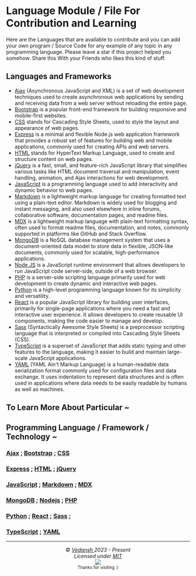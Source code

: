 # Language Module / File For Contribution and Learning

Here are the Languages that are available to contribute and you can add your own program / Source Code for any example of any topic in any programming language. Please leave a star if this project helped you somehow. Share this With your Friends who likes this kind of stuff.

## Languages and Frameworks

- [Ajax](https://github.com/offensive-vk/UntilEverything/blob/master/Ajax/) (Asynchronous JavaScript and XML) is a set of web development techniques used to create asynchronous web applications by sending and receiving data from a web server without reloading the entire page.
- [Bootstrap](https://github.com/offensive-vk/UntilEverything/blob/master/Bootstrap/) is a popular front-end framework for building responsive and mobile-first websites.
- [CSS](https://github.com/offensive-vk/UntilEverything/blob/master/CSS/) stands for Cascading Style Sheets, used to style the layout and appearance of web pages.
- [Express](https://github.com/offensive-vk/UntilEverything/blob/master/Express/) is a minimal and flexible Node.js web application framework that provides a robust set of features for building web and mobile applications, commonly used for creating APIs and web servers.
- [HTML](https://github.com/offensive-vk/UntilEverything/blob/master/HTML/) stands for HyperText Markup Language, used to create and structure content on web pages.
- [jQuery](https://github.com/offensive-vk/UntilEverything/blob/master/jQuery/) is a fast, small, and feature-rich JavaScript library that simplifies various tasks like HTML document traversal and manipulation, event handling, animation, and Ajax interactions for web development.
- [JavaScript](https://github.com/offensive-vk/UntilEverything/blob/master/JavaScript/) is a programming language used to add interactivity and dynamic behavior to web pages.
- [Markdown](https://github.com/offensive-vk/UntilEverything/blob/master/Markdown/) is a lightweight markup language for creating formatted text using a plain-text editor. Markdown is widely used for blogging and instant messaging, and also used elsewhere in inline forums, collaborative software, documentation pages, and readme files.
- [MDX](https://github.com/offensive-vk/UntilEverything/blob/master/Markdown/) is a lightweight markup language with plain-text formatting syntax, often used to format readme files, documentation, and notes, commonly supported in platforms like GitHub and Stack Overflow.
- [MongoDB](https://github.com/offensive-vk/UntilEverything/blob/master/MongoDB/) is a NoSQL database management system that uses a document-oriented data model to store data in flexible, JSON-like documents, commonly used for scalable, high-performance applications.
- [Node JS](https://github.com/offensive-vk/UntilEverything/blob/master/Node/) is a JavaScript runtime environment that allows developers to run JavaScript code server-side, outside of a web browser.
- [PHP](https://github.com/offensive-vk/UntilEverything/blob/master/PHP/) is a server-side scripting language primarily used for web development to create dynamic and interactive web pages.
- [Python](https://github.com/offensive-vk/UntilEverything/blob/master/Python/) is a high-level programming language known for its simplicity and versatility.
- [React](https://github.com/offensive-vk/UntilEverything/blob/master/React/) is a popular JavaScript library for building user interfaces, primarily for single-page applications where you need a fast and interactive user experience. It allows developers to create reusable UI components, making the code easier to manage and develop.
- [Sass](https://github.com/offensive-vk/UntilEverything/blob/master/CSS/Sass/) (Syntactically Awesome Style Sheets) is a preprocessor scripting language that is interpreted or compiled into Cascading Style Sheets (CSS).
- [TypeScript](https://github.com/offensive-vk/UntilEverything/blob/master/TypeScript/) is a superset of JavaScript that adds static typing and other features to the language, making it easier to build and maintain large-scale JavaScript applications.
- [YAML](https://github.com/offensive-vk/UntilEverything/blob/master/YAML/) (YAML Ain't Markup Language) is a human-readable data serialization format commonly used for configuration files and data exchange. It uses indentation to represent data structures and is often used in applications where data needs to be easily readable by humans as well as machines.

## To Learn More About Particular ~ 
## Programming Language / Framework / Technology ~

### [Ajax](https://github.com/offensive-vk/UntilEverything/blob/master/Ajax/Readme.md) ; [Bootstrap](https://github.com/offensive-vk/UntilEverything/blob/master/Bootstrap/Readme.md) ; [CSS](https://github.com/offensive-vk/UntilEverything/blob/master/CSS/Readme.md)

### [Express](https://github.com/offensive-vk/UntilEverything/blob/master/Express/Readme.md) ; [HTML](https://github.com/offensive-vk/UntilEverything/blob/master/HTML/Readme.md) ; [jQuery](https://github.com/offensive-vk/UntilEverything/blob/master/jQuery/Readme.md)

### [JavaScript](https://github.com/offensive-vk/UntilEverything/blob/master/JavaScript/Readme.md) ; [Markdown](https://github.com/offensive-vk/UntilEverything/blob/master/Markdown/Readme.md) ; [MDX](https://github.com/offensive-vk/UntilEverything/blob/master/Markdown/Readme.md)

### [MongoDB](https://github.com/offensive-vk/UntilEverything/blob/master/MongoDB/Readme.md) ; [Nodejs](https://github.com/offensive-vk/UntilEverything/blob/master/Node/Readme.md) ; [PHP](https://github.com/offensive-vk/UntilEverything/blob/master/PHP/Readme.md)

### [Python](https://github.com/offensive-vk/UntilEverything/blob/master/Python/Readme.md) ; [React](https://github.com/offensive-vk/UntilEverything/blob/master/React/Readme.md) ; [Sass](https://github.com/offensive-vk/UntilEverything/blob/master/Sass/Readme.md) ; 

### [TypeScript](https://github.com/offensive-vk/UntilEverything/blob/master/TypeScript/Readme.md) ; [YAML](https://github.com/offensive-vk/UntilEverything/blob/master/YAML/Readme.md)

***

<p align="center">
  <i>&copy; <a href="https://github.com/offensive-vk/">Vedansh </a> 2023 - Present</i><br>
  <i>Licensed under <a href="https://mit-license.org/">MIT</a></i><br>
  <a href="https://github.com/TheHamsterBot"><img src="https://i.ibb.co/4KtpYxb/octocat-clean-mini.png" /></a><br>
  <sup>Thanks for visiting :)</sup>
</p>
